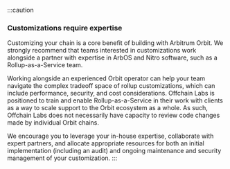 :::caution 
### Customizations require expertise
Customizing your chain is a core benefit of building with Arbitrum Orbit. We strongly recommend that teams interested in customizations work alongside a partner with expertise in ArbOS and Nitro software, such as a Rollup-as-a-Service team. 

Working alongside an experienced Orbit operator can help your team navigate the complex tradeoff space of rollup customizations, which can include performance, security, and cost considerations. Offchain Labs is positioned to train and enable Rollup-as-a-Service in their work with clients as a way to scale support to the Orbit ecosystem as a whole. As such, Offchain Labs does not necessarily have capacity to review code changes made by individual Orbit chains. 

We encourage you to leverage your in-house expertise, collaborate with expert partners, and allocate appropriate resources for both an initial implementation (including an audit) and ongoing maintenance and security management of your customization. 
:::
